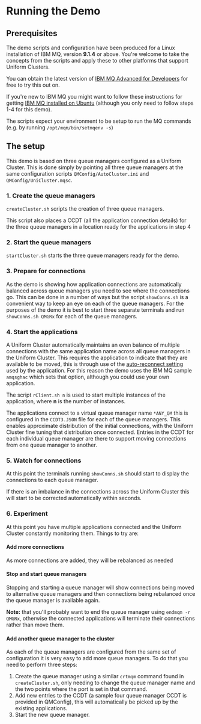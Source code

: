 # Running the Demo

## Prerequisites

The demo scripts and configuration have been produced for a Linux installation of IBM MQ, version **9.1.4** or above. You're welcome to take the concepts from the scripts and apply these to other platforms that support Uniform Clusters.

You can obtain the latest version of [IBM MQ Advanced for Developers](https://developer.ibm.com/articles/mq-downloads/#get-a-queue-manager-mq-server) for free to try this out on.

If you're new to IBM MQ you might want to follow these instructions for getting [IBM MQ installed on Ubuntu](https://developer.ibm.com/tutorials/mq-connect-app-queue-manager-ubuntu/) (although you only need to follow steps 1-4 for this demo).

The scripts expect your environment to be setup to run the MQ commands (e.g. by running `/opt/mqm/bin/setmqenv -s`)

## The setup

This demo is based on three queue managers configured as a Uniform Cluster. This is done simply by pointing all three queue managers at the same configuration scripts `QMConfig/AutoCluster.ini` and `QMConfig/UniCluster.mqsc`.

### 1. Create the queue managers
`createCluster.sh` scripts the creation of three queue managers.

This script also places a CCDT (all the application connection details) for the three queue managers in a location ready for the applications in step 4

### 2. Start the queue managers
`startCluster.sh` starts the three queue managers ready for the demo.

### 3. Prepare for connections
As the demo is showing how application connections are automatically balanced across queue managers you need to see where the connections go. This can be done in a number of ways but the script `showConns.sh` is a convenient way to keep an eye on each of the queue managers. For the purposes of the demo it is best to start three separate terminals and run `showConns.sh QMGRx` for each of the queue managers.

### 4. Start the applications
A Uniform Cluster automatically maintains an even balance of multiple connections with the same application name across all queue managers in the Uniform Cluster. This requires the application to indicate that they are available to be moved, this is through use of the [auto-reconnect setting](https://www.ibm.com/support/knowledgecenter/SSFKSJ_9.1.0/com.ibm.mq.pla.doc/q132740_.htm) used by the application. For this reason the demo uses the IBM MQ sample `amqsghac` which sets that option, although you could use your own application.

The script `rClient.sh n` is used to start multiple instances of the application, where **n** is the number of instances.

The applications connect to a virtual queue manager name `*ANY_QM` this is configured in the `CCDT3.JSON` file for each of the queue managers. This  enables approximate distribution of the initial connections, with the Uniform Cluster fine tuning that distribution once connected. Entries in the CCDT for each individual queue manager are there to support moving connections from one queue manager to another.

### 5. Watch for connections

At this point the terminals running `showConns.sh` should start to display the connections to each queue manager.

If there is an imbalance in the connections across the Uniform Cluster this will start to be corrected automatically within seconds.

### 6. Experiment

At this point you have multiple applications connected and the Uniform Cluster constantly monitoring them. Things to try are:

#### Add more connections
As more connections are added, they will be rebalanced as needed

#### Stop and start queue managers
Stopping and starting a queue manager will show connections being moved to alternative queue managers and then connections being rebalanced once the queue manager is available again.

**Note:** that you'll probably want to end the queue manager using `endmqm -r QMGRx`, otherwise the connected applications will terminate their connections rather than move them.

#### Add another queue manager to the cluster
As each of the queue managers are configured from the same set of configuration it is very easy to add more queue managers. To do that you need to perform three steps:

1. Create the queue manager using a similar `crtmqm` command found in `createCluster.sh`, only needing to change the queue manager name and the two points where the port is set in that command.
2. Add new entries to the CCDT (a sample four queue manager CCDT is provided in QMConfig), this will automatically be picked up by the existing applications.
3. Start the new queue manager.
